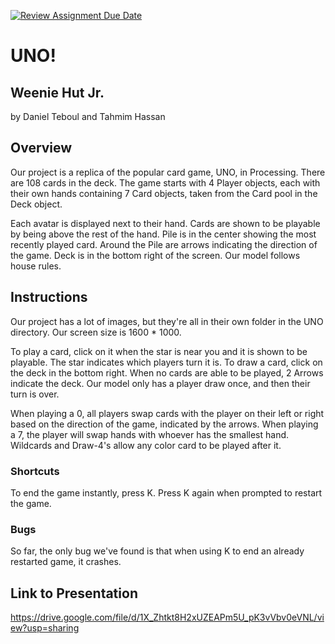 [![Review Assignment Due Date](https://classroom.github.com/assets/deadline-readme-button-24ddc0f5d75046c5622901739e7c5dd533143b0c8e959d652212380cedb1ea36.svg)](https://classroom.github.com/a/syDSSnTt)
# UNO!
## Weenie Hut Jr. 
by Daniel Teboul and Tahmim Hassan
## Overview
Our project is a replica of the popular card game, UNO, in Processing. There are 108 cards in the deck.
The game starts with 4 Player objects, each with their own hands containing 7 Card objects, taken from the Card pool in the Deck object.

Each avatar is displayed next to their hand.
Cards are shown to be playable by being above the rest of the hand.
Pile is in the center showing the most recently played card.
Around the Pile are arrows indicating the direction of the game.
Deck is in the bottom right of the screen.
Our model follows house rules.

## Instructions
Our project has a lot of images, but they're all in their own folder in the UNO directory. Our screen size is 1600 * 1000.

To play a card, click on it when the star is near you and it is shown to be playable. The star indicates which players turn it is.
To draw a card, click on the deck in the bottom right. When no cards are able to be played, 2 Arrows indicate the deck. Our model only has a player draw once, and then their turn is over.

When playing a 0, all players swap cards with the player on their left or right based on the direction of the game, indicated by the arrows.
When playing a 7, the player will swap hands with whoever has the smallest hand. 
Wildcards and Draw-4's allow any color card to be played after it. 

### Shortcuts
To end the game instantly, press K. Press K again when prompted to restart the game. 

### Bugs
So far, the only bug we've found is that when using K to end an already restarted game, it crashes. 

## Link to Presentation
https://drive.google.com/file/d/1X_Zhtkt8H2xUZEAPm5U_pK3vVbv0eVNL/view?usp=sharing

